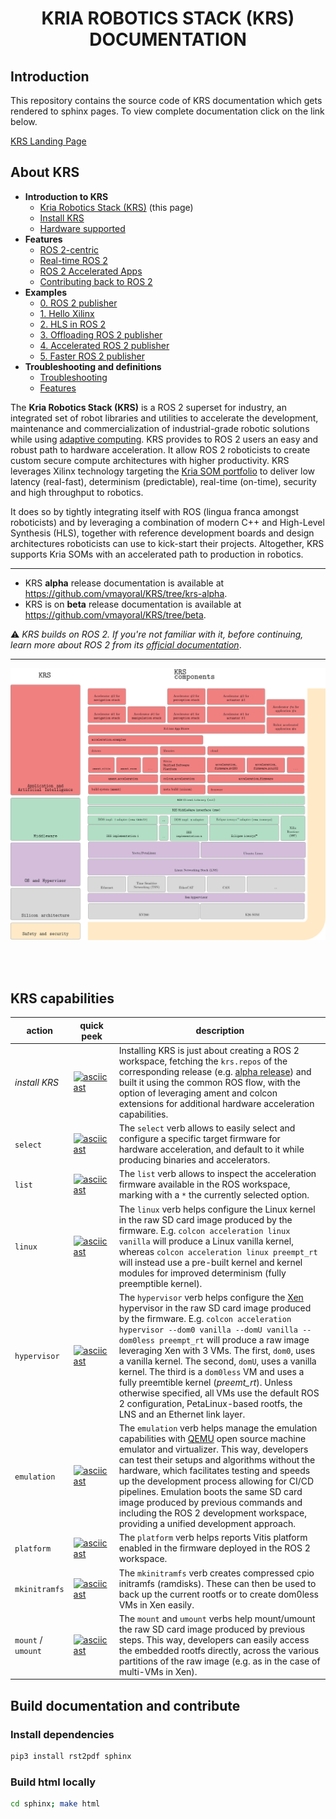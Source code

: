 <h1 align="center">KRIA ROBOTICS STACK (KRS) DOCUMENTATION</h1>

## Introduction
This repository contains the source code of KRS documentation which gets rendered to sphinx pages. To view complete documentation click on the link below.

[KRS Landing Page](Xilinx.github.io/KRS/)

## About KRS
- **Introduction to KRS**
  - [Kria Robotics Stack (KRS)](#) (this page)
  - [Install KRS](sphinx/source/docs/install.md)
  - [Hardware supported](sphinx/source/docs/hardware.md)
- **Features**
  - [ROS 2-centric](sphinx/source/docs/features/ros2centric.md)
  - [Real-time ROS 2](sphinx/source/docs/features/realtime_ros2.md)
  - [ROS 2 Accelerated Apps](sphinx/source/docs/features/accelerated_apps_ros2.md)
  - [Contributing back to ROS 2](sphinx/source/docs/features/contributing_ros2.md)
- **Examples**
  - [0. ROS 2 publisher](sphinx/source/docs/examples/0_ros2_publisher.md)
  - [1. Hello Xilinx](sphinx/source/docs/examples/1_hello_xilinx.md)
  - [2. HLS in ROS 2](sphinx/source/docs/examples/2_hls_ros2.md)
  - [3. Offloading ROS 2 publisher](sphinx/source/docs/examples/3_offloading_ros2_publisher.md)
  - [4. Accelerated ROS 2 publisher](sphinx/source/docs/examples/4_accelerated_ros2_publisher.md)
  - [5. Faster ROS 2 publisher](sphinx/source/docs/examples/5_faster_ros2_publisher.md)
- **Troubleshooting and definitions**
  - [Troubleshooting](sphinx/source/docs/howto.md)
  - [Features](sphinx/source/docs/other/definitions.md)

The **Kria Robotics Stack (KRS)** is a ROS 2 superset for industry, an integrated set of robot libraries and utilities to accelerate the development, maintenance and commercialization of industrial-grade robotic solutions while using [adaptive computing](https://www.xilinx.com/applications/adaptive-computing.html). KRS provides to ROS 2 users an easy and robust path to hardware acceleration. It allow ROS 2 roboticists to create custom secure compute architectures with higher productivity. KRS leverages Xilinx technology targeting the [Kria SOM portfolio](https://www.xilinx.com/products/som/kria.html) to deliver low latency (real-fast), determinism (predictable), real-time (on-time), security and high throughput to robotics.

It does so by tightly integrating itself with ROS (lingua franca amongst roboticists) and by leveraging a combination of modern C++ and High-Level Synthesis (HLS), together with reference development boards and design architectures roboticists can use to kick-start their projects. Altogether, KRS supports Kria SOMs with an accelerated path to production in robotics.


----

- KRS **alpha** release documentation is available at https://github.com/vmayoral/KRS/tree/krs-alpha.
- KRS is on **beta** release documentation is available at https://github.com/vmayoral/KRS/tree/beta.



:warning: *KRS builds on ROS 2. If you're not familiar with it, before continuing, learn more about ROS 2 from its [official documentation](https://docs.ros.org/)*.

----


![](sphinx/source/docs/imgs/krs.svg)


</br>
</br>

## KRS capabilities

| action | quick peek | description |
|--------|-------------|------------|
| *install KRS* | [![asciicast](https://asciinema.org/a/434953.svg)](https://asciinema.org/a/434953) | Installing KRS is just about creating a ROS 2 workspace, fetching the `krs.repos` of the corresponding release (e.g. [alpha release](https://github.com/vmayoral/KRS/releases/tag/alpha)) and built it using the common ROS flow, with the option of leveraging ament and colcon extensions for additional hardware acceleration capabilities. |
| `select` | [![asciicast](https://asciinema.org/a/434781.svg)](https://asciinema.org/a/434781) | The `select` verb allows to easily select and configure a specific target firmware for hardware acceleration, and default to it while producing binaries and accelerators.  |
| `list` | [![asciicast](https://asciinema.org/a/434781.svg)](https://asciinema.org/a/434781) | The `list` verb  allows to inspect the acceleration firmware available in the ROS workspace, marking with a `*` the currently selected option.  |
| `linux` | [![asciicast](https://asciinema.org/a/scOognokU4wt0PW3E1N4F0jCe.svg)](https://asciinema.org/a/scOognokU4wt0PW3E1N4F0jCe) | The `linux` verb helps configure the Linux kernel in the raw SD card image produced by the firmware. E.g. `colcon acceleration linux vanilla` will produce a Linux vanilla kernel, whereas `colcon acceleration linux preempt_rt` will instead use a pre-built kernel and kernel modules for improved determinism (fully preemptible kernel). |
| `hypervisor`   |  [![asciicast](https://asciinema.org/a/443406.svg)](https://asciinema.org/a/443406) | The `hypervisor` verb helps configure the [Xen](https://xenproject.org/) hypervisor in the raw SD card image produced by the firmware. E.g. `colcon acceleration hypervisor --dom0 vanilla --domU vanilla --dom0less preempt_rt` will produce a raw image leveraging Xen with 3 VMs. The first, `dom0`, uses a vanilla  kernel. The second, `domU`, uses a vanilla kernel. The third is a   `dom0less` VM and uses a fully preemtible kernel   (*preemt_rt*). Unless otherwise specified, all VMs use  the default ROS 2 configuration, PetaLinux-based  rootfs, the LNS and an Ethernet link layer. |
| `emulation`   | [![asciicast](https://asciinema.org/a/443408.svg)](https://asciinema.org/a/443408)  | The `emulation` verb helps manage the emulation capabilities with [QEMU](https://www.qemu.org/) open source machine emulator and virtualizer. This way, developers can test their setups and algorithms without the hardware, which facilitates testing and speeds up the development process allowing for CI/CD pipelines.  Emulation boots the same SD card image produced by previous commands and including the ROS 2 development workspace, providing a unified development approach. |
| `platform`  | [![asciicast](https://asciinema.org/a/443410.svg)](https://asciinema.org/a/443410)  | The `platform` verb helps reports Vitis platform enabled in the firmware deployed in the ROS 2 workspace.  |
| `mkinitramfs`  | [![asciicast](https://asciinema.org/a/443412.svg)](https://asciinema.org/a/443412)  | The `mkinitramfs` verb creates compressed cpio initramfs (ramdisks). These can then be used to back up the current rootfs or to create dom0less VMs in Xen easily.  |
| `mount` / `umount`  | [![asciicast](https://asciinema.org/a/443414.svg)](https://asciinema.org/a/443414)  | The `mount` and `umount` verbs help mount/umount the raw SD card image produced by previous steps. This way, developers can easily access the embedded rootfs directly, across the various partitions of the raw image (e.g. as in the case of multi-VMs in Xen).  |


## Build documentation and contribute
### Install dependencies

```bash
pip3 install rst2pdf sphinx
```
### Build html locally

```bash
cd sphinx; make html
```
